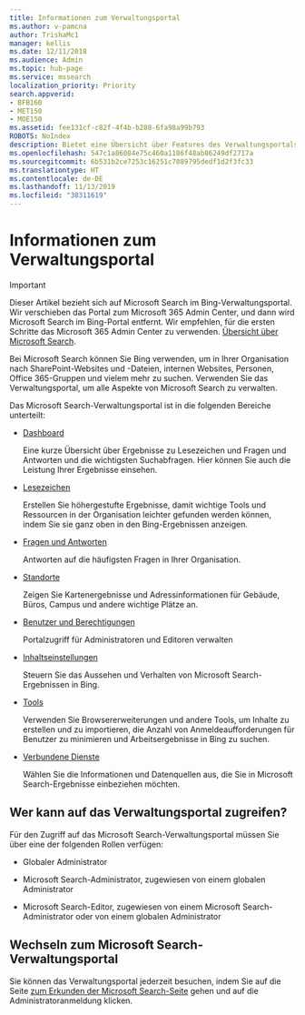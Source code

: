 ```yaml
---
title: Informationen zum Verwaltungsportal
ms.author: v-pamcna
author: TrishaMc1
manager: kellis
ms.date: 12/11/2018
ms.audience: Admin
ms.topic: hub-page
ms.service: mssearch
localization_priority: Priority
search.appverid:
- BFB160
- MET150
- MOE150
ms.assetid: fee131cf-c82f-4f4b-b288-6fa98a99b793
ROBOTS: NoIndex
description: Bietet eine Übersicht über Features des Verwaltungsportals sowie Zugriffsberechtigungen, die für Microsoft Search verfügbar sind.
ms.openlocfilehash: 547c1a86084e75c460a1186f48ab86249df2717a
ms.sourcegitcommit: 6b531b2ce7253c16251c7089795dedf1d2f3fc33
ms.translationtype: HT
ms.contentlocale: de-DE
ms.lasthandoff: 11/13/2019
ms.locfileid: "38311619"
---
```

# <a name="about-the-admin-portal"></a>Informationen zum Verwaltungsportal

> [!IMPORTANT]
> Dieser Artikel bezieht sich auf Microsoft Search im Bing-Verwaltungsportal. Wir verschieben das Portal zum Microsoft 365 Admin Center, und dann wird Microsoft Search im Bing-Portal entfernt. Wir empfehlen, für die ersten Schritte das Microsoft 365 Admin Center zu verwenden. [Übersicht über Microsoft Search](overview-microsoft-search.md).

    
Bei Microsoft Search können Sie Bing verwenden, um in Ihrer Organisation nach SharePoint-Websites und -Dateien, internen Websites, Personen, Office 365-Gruppen und vielem mehr zu suchen. Verwenden Sie das Verwaltungsportal, um alle Aspekte von Microsoft Search zu verwalten.
  
Das Microsoft Search-Verwaltungsportal ist in die folgenden Bereiche unterteilt:
  
- [Dashboard](get-insights.md)
    
    Eine kurze Übersicht über Ergebnisse zu Lesezeichen und Fragen und Antworten und die wichtigsten Suchabfragen. Hier können Sie auch die Leistung Ihrer Ergebnisse einsehen.
    
- [Lesezeichen](create-and-manage-bookmarks.md)
    
    Erstellen Sie höhergestufte Ergebnisse, damit wichtige Tools und Ressourcen in der Organisation leichter gefunden werden können, indem Sie sie ganz oben in den Bing-Ergebnissen anzeigen.
    
- [Fragen und Antworten](create-and-manage-qas.md)
    
    Antworten auf die häufigsten Fragen in Ihrer Organisation.
    
- [Standorte](add-a-location.md)
    
    Zeigen Sie Kartenergebnisse und Adressinformationen für Gebäude, Büros, Campus und andere wichtige Plätze an.
    
- [Benutzer und Berechtigungen](add-users.md)
    
    Portalzugriff für Administratoren und Editoren verwalten
    
- [Inhaltseinstellungen](content-settings.md)
    
    Steuern Sie das Aussehen und Verhalten von Microsoft Search-Ergebnissen in Bing.
    
- [Tools](admin-portal-tools.md)
    
    Verwenden Sie Browsererweiterungen und andere Tools, um Inhalte zu erstellen und zu importieren, die Anzahl von Anmeldeaufforderungen für Benutzer zu minimieren und Arbeitsergebnisse in Bing zu suchen.
    
- [Verbundene Dienste](connected-services.md)
    
    Wählen Sie die Informationen und Datenquellen aus, die Sie in Microsoft Search-Ergebnisse einbeziehen möchten.
    
## <a name="who-can-access-the-admin-portal"></a>Wer kann auf das Verwaltungsportal zugreifen?

Für den Zugriff auf das Microsoft Search-Verwaltungsportal müssen Sie über eine der folgenden Rollen verfügen:
  
- Globaler Administrator
    
- Microsoft Search-Administrator, zugewiesen von einem globalen Administrator
    
- Microsoft Search-Editor, zugewiesen von einem Microsoft Search-Administrator oder von einem globalen Administrator
    
## <a name="go-to-the-microsoft-search-admin-portal"></a>Wechseln zum Microsoft Search-Verwaltungsportal

Sie können das Verwaltungsportal jederzeit besuchen, indem Sie auf die Seite [zum Erkunden der Microsoft Search-Seite](https://www.bing.com/business/explore) gehen und auf die Administratoranmeldung klicken. 